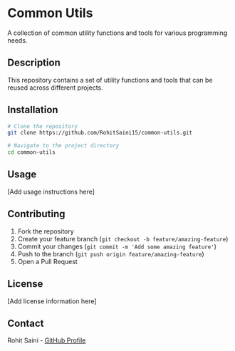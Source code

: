 # Common Utils

A collection of common utility functions and tools for various programming needs.

## Description

This repository contains a set of utility functions and tools that can be reused across different projects.

## Installation

```bash
# Clone the repository
git clone https://github.com/RohitSaini15/common-utils.git

# Navigate to the project directory
cd common-utils
```

## Usage

[Add usage instructions here]

## Contributing

1. Fork the repository
2. Create your feature branch (`git checkout -b feature/amazing-feature`)
3. Commit your changes (`git commit -m 'Add some amazing feature'`)
4. Push to the branch (`git push origin feature/amazing-feature`)
5. Open a Pull Request

## License

[Add license information here]

## Contact

Rohit Saini - [GitHub Profile](https://github.com/RohitSaini15)